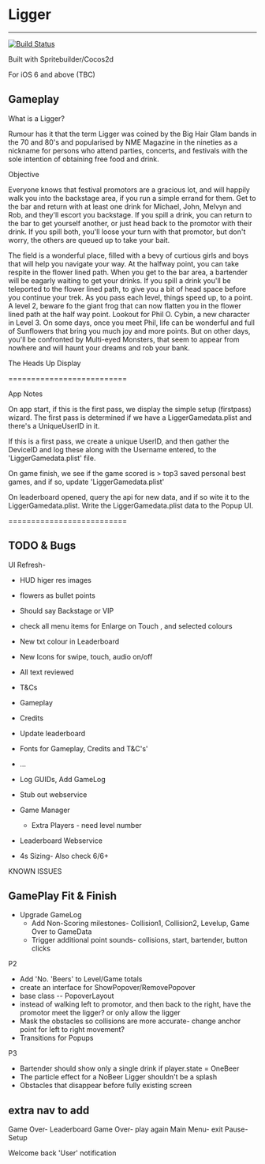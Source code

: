 # Ligger  
----------

[![Build Status](https://travis-ci.org/fezzee/Ligger.svg?branch=master)](https://travis-ci.org/fezzee/Ligger)

  
Built with Spritebuilder/Cocos2d 


For iOS 6 and above (TBC)

  
Gameplay  
---------  
What is a Ligger?  
  
Rumour has it that the term Ligger was coined by the Big Hair Glam bands in the 70 and 80's and popularised by NME Magazine in the nineties as a nickname for persons who attend parties, concerts, and festivals with the sole intention of obtaining free food and drink. 

Objective  
  
Everyone knows that festival promotors are a gracious lot, and will happily walk you into the backstage area, if you run a simple errand for them. Get to the bar and return with at least one drink for Michael, John, Melvyn and Rob, and they'll escort you backstage. If you spill a drink, you can return to the bar to get yourself another, or just head back to the promotor with their drink. If you spill both, you'll loose your turn with that promotor, but don't worry, the others are queued up to take your bait. 
  
  
The field is a wonderful place, filled with a bevy of curtious girls and boys that will help you navigate your way. At the halfway point, you can take respite in the flower lined path. When you get to the bar area, a bartender  will be eagarly waiting to get your drinks. If you spill a drink  you'll be teleported to the flower lined path, to give you a bit of head space before you continue your trek.  As you pass each level, things speed up, to a point. A level 2, beware fo the giant frog that can now flatten you in the flower lined path at the half way point.
    Lookout for Phil O. Cybin, a new character in Level 3. On some days, once you meet Phil, life can be wonderful and full of Sunflowers that bring you much joy and 
    more points. But on other days, you'll be confronted by Multi-eyed Monsters, that seem to appear from nowhere and will haunt your dreams and rob your bank.  
  
The Heads Up Display

  
==========================

App Notes


On app start, if this is the first pass, we display the simple setup (firstpass) wizard.
The first pass is determined if we have a LiggerGamedata.plist and there's a UniqueUserID in it.

If this is a first pass, we create a unique UserID, and then gather the DeviceID and log these along with the Username entered, to the 'LiggerGamedata.plist' file.

On game finish, we see if the game scored is > top3 saved personal best games, and if so, update 'LiggerGamedata.plist'

On leaderboard opened, query the api for new data, and if so wite it to the LiggerGamedata.plist. Write the LiggerGamedata.plist data to the Popup UI. 



==========================


TODO & Bugs
----------- 

UI Refresh-
* HUD higer res images
* flowers as bullet points
* Should say Backstage or VIP 
* check all menu items for Enlarge on Touch , and selected colours
* New txt colour in Leaderboard
* New Icons for swipe, touch, audio on/off
* All text reviewed
* T&Cs
* Gameplay
* Credits
* Update leaderboard
* Fonts for Gameplay, Credits and T&C's'
* ...
* Log GUIDs,  Add GameLog




* Stub out webservice
* Game Manager    
    * Extra Players - need level number

* Leaderboard Webservice
* 4s Sizing- Also check 6/6+


KNOWN ISSUES

GamePlay Fit & Finish
-----------------------------

* Upgrade GameLog
    * Add Non-Scoring milestones- Collision1, Collision2, Levelup, Game Over to GameData
    * Trigger additional point sounds- collisions, start, bartender, button clicks  
  
P2  
* Add 'No. 'Beers' to Level/Game totals
* create an interface for ShowPopover/RemovePopover    
* base class -- PopoverLayout
* instead of walking left to promotor, and then back to the right, have the promotor meet the ligger? or only allow the ligger    
* Mask the obstacles so collisions are more accurate- change anchor point for left to right movement?  
* Transitions for Popups  
  
P3   
* Bartender should show only a single drink if player.state = OneBeer   
* The particle effect for a NoBeer Ligger shouldn't be a splash  
* Obstacles that disappear before fully existing screen  
  

extra nav to add
----------------------------------
Game Over- Leaderboard
Game Over- play again 
Main Menu- exit
Pause- Setup

Welcome back 'User' notification  
  
  
  

  



